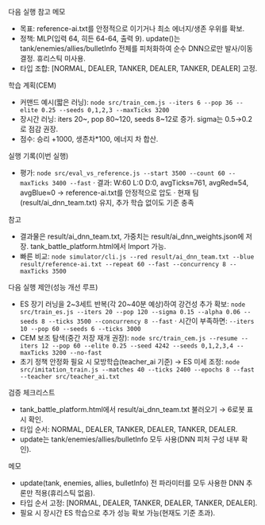다음 실행 참고 메모

- 목표: reference-ai.txt를 안정적으로 이기거나 최소 에너지/생존 우위를 확보.
- 정책: MLP(입력 64, 히든 64-64, 출력 9). update()는 tank/enemies/allies/bulletInfo 전체를 피처화하여 순수 DNN으로만 발사/이동 결정. 휴리스틱 미사용.
- 타입 조합: [NORMAL, DEALER, TANKER, DEALER, TANKER, DEALER] 고정.

학습 계획(CEM)
- 커맨드 예시(짧은 러닝): `node src/train_cem.js --iters 6 --pop 36 --elite 0.25 --seeds 0,1,2,3 --maxTicks 3200`
- 장시간 러닝: iters 20~, pop 80~120, seeds 8~12로 증가. sigma는 0.5→0.2로 점감 권장.
- 점수: 승리 +1000, 생존차*100, 에너지 차 합산.

실행 기록(이번 실행)
- 평가: `node src/eval_vs_reference.js --start 3500 --count 60 --maxTicks 3400 --fast`
  · 결과: W:60 L:0 D:0, avgTicks≈761, avgRed≈54, avgBlue≈0 → reference-ai.txt를 안정적으로 압도
  · 현재 팀(result/ai_dnn_team.txt) 유지, 추가 학습 없이도 기준 충족

참고
- 결과물은 result/ai_dnn_team.txt, 가중치는 result/ai_dnn_weights.json에 저장. tank_battle_platform.html에서 Import 가능.
- 빠른 비교: `node simulator/cli.js --red result/ai_dnn_team.txt --blue result/reference-ai.txt --repeat 60 --fast --concurrency 8 --maxTicks 3500`

다음 실행 제안(성능 개선 루프)
- ES 장기 러닝을 2~3세트 반복(각 20~40분 예상)하여 강건성 추가 확보:
  `node src/train_es.js --iters 20 --pop 120 --sigma 0.15 --alpha 0.06 --seeds 8 --ticks 3500 --concurrency 8 --fast`
  · 시간이 부족하면: `--iters 10 --pop 60 --seeds 6 --ticks 3000`
- CEM 보조 탐색(중간 저장 재개 권장):
  `node src/train_cem.js --resume --iters 12 --pop 60 --elite 0.25 --seed 4242 --seeds 0,1,2,3,4 --maxTicks 3200 --no-fast`
- 초기 정책 안정화 필요 시 모방학습(teacher_ai 기준) → ES 미세 조정:
  `node src/imitation_train.js --matches 40 --ticks 2400 --epochs 8 --fast --teacher src/teacher_ai.txt`

검증 체크리스트
- tank_battle_platform.html에서 result/ai_dnn_team.txt 불러오기 → 6로봇 표시 확인.
- 타입 순서: NORMAL, DEALER, TANKER, DEALER, TANKER, DEALER.
- update는 tank/enemies/allies/bulletInfo 모두 사용(DNN 피처 구성 내부 확인).

메모
- update(tank, enemies, allies, bulletInfo) 전 파라미터를 모두 사용한 DNN 추론만 적용(휴리스틱 없음).
- 타입 순서 고정: [NORMAL, DEALER, TANKER, DEALER, TANKER, DEALER].
- 필요 시 장시간 ES 학습으로 추가 성능 확보 가능(현재도 기준 초과).

